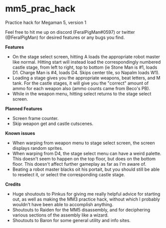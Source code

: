 # mm5_prac_hack
Practice hack for Megaman 5, version 1

Feel free to hit me up on discord (FeralPigMan#0597) or twitter (@FeralPigMan) for desired features or any bugs you find.

**Features**
* On the stage select screen, hitting A loads the appropriate robot master like normal. Hitting start will instead load the correspondingly numbered castle stage, from left to right, top to bottom (ie Stone Man is #1, loads D1. Charge Man is #4, loads D4. Skips center tile, so Napalm loads W1).
* Loading a stage gives you the appropriate weapons, beat letters, and M tank. For the castle stages, it will give you the "correct" amount of ammo for each weapon also (ammo counts came from Beco's PB).
* While in the weapon menu, hitting select returns to the stage select screen.

**Planned Features**
* Screen frame counter.
* Skip weapon get and castle cutscenes.

**Known issues**
* When warping from weapon menu to stage select screen, the screen displays random sprites.
* When warping from D4, the stage select menu can have a weird palette. This doesn't seem to happen on the top floor, but does on the bottom floor. This doesn't affect further gameplay as far as I'm aware of.
* Beating a robot master blacks oit his portait, but you should still be able to reselect it, or select the corresponding castle stage.

**Credits**
* Huge shoutouts to Pinkus for giving me really helpful advice for starting out, as well as making the MM3 practice hack, without which I probably wouldn't have been able to accomplish anything.
* Shoutouts to Raiden for the MM5 disassembly, and for deciphering various sections of the assembly like a wizard.
* Shoutouts to Baron for some general utility and info sites.
